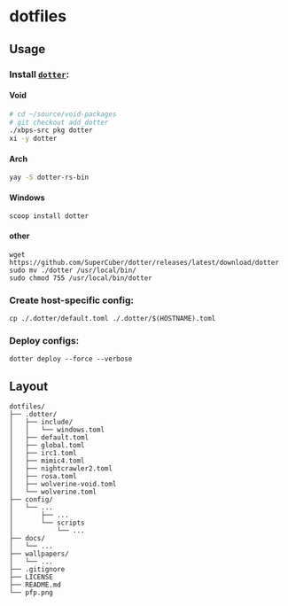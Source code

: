 # dotfiles

## Usage

### Install [`dotter`](https://github.com/SuperCuber/dotter):

#### Void

```bash
# cd ~/source/void-packages
# git checkout add_dotter
./xbps-src pkg dotter
xi -y dotter
```

#### Arch

```bash
yay -S dotter-rs-bin
```

#### Windows

```pwsh
scoop install dotter
```

#### other

```shell
wget https://github.com/SuperCuber/dotter/releases/latest/download/dotter
sudo mv ./dotter /usr/local/bin/
sudo chmod 755 /usr/local/bin/dotter
```

### Create host-specific config:

```shell
cp ./.dotter/default.toml ./.dotter/$(HOSTNAME).toml
```

### Deploy configs:

```shell
dotter deploy --force --verbose
```

## Layout

```
dotfiles/
├── .dotter/
│   ├── include/
│   │   └── windows.toml
│   ├── default.toml
│   ├── global.toml
│   ├── irc1.toml
│   ├── mimic4.toml
│   ├── nightcrawler2.toml
│   ├── rosa.toml
│   ├── wolverine-void.toml
│   └── wolverine.toml
├── config/
│   └── ...
│       ├── ...
│       └── scripts
│           └── ...
├── docs/
│   └── ...
├── wallpapers/
│   └── ...
├── .gitignore
├── LICENSE
├── README.md
└── pfp.png
```
